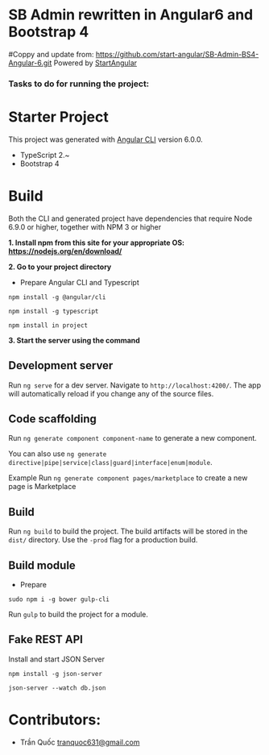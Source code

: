 # SB Admin rewritten in Angular6 and Bootstrap 4
#Coppy and update from: https://github.com/start-angular/SB-Admin-BS4-Angular-6.git
Powered by [StartAngular](http://startangular.com/)
### Tasks to do for running the project:
Starter Project
===

This project was generated with [Angular CLI](https://github.com/angular/angular-cli) version 6.0.0.

- TypeScript 2.~
- Bootstrap 4 

Build
===

Both the CLI and generated project have dependencies that require Node 6.9.0 or higher, together with NPM 3 or higher

**1.	Install npm from this site for your appropriate OS:  https://nodejs.org/en/download/**

**2.	Go to your project directory**


- Prepare Angular CLI and Typescript
```
npm install -g @angular/cli

npm install -g typescript

npm install in project
```

**3.	Start the server using the command**

## Development server

Run `ng serve` for a dev server. Navigate to `http://localhost:4200/`. The app will automatically reload if you change any of the source files.

## Code scaffolding

Run `ng generate component component-name` to generate a new component.

You can also use `ng generate directive|pipe|service|class|guard|interface|enum|module`.

Example Run `ng generate component pages/marketplace` to create a new page is Marketplace

## Build

Run `ng build` to build the project. The build artifacts will be stored in the `dist/` directory. Use the `-prod` flag for a production build.

## Build module 

- Prepare  
```
sudo npm i -g bower gulp-cli
```
Run `gulp` to build the project for a module.

##  Fake REST API
Install and start JSON Server 
```
npm install -g json-server
```
```
json-server --watch db.json
```

Contributors:
===
- Trần Quốc <tranquoc631@gmail.com>
